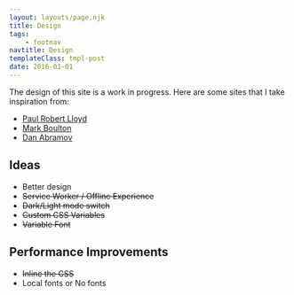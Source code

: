 ```yaml
---
layout: layouts/page.njk
title: Design
tags:
    - footnav
navtitle: Design
templateClass: tmpl-post
date: 2016-01-01
---
```


The design of this site is a work in progress. Here are some sites that I take inspiration from:

-   <a href="https://paulrobertlloyd.com/articles/#recent" target="_blank" rel="nofollow noopener">Paul Robert Lloyd</a>
-   <a href="https://markboulton.co.uk/journal/" target="_blank" rel="nofollow noopener">Mark Boulton</a>
-   <a href="https://overreacted.io/" target="_blank" rel="nofollow noopener">Dan Abramov</a>

## Ideas

-   Better design
-   ~~Service Worker / Offline Experience~~
-   ~~Dark/Light mode switch~~
-   ~~Custom CSS Variables~~
-   ~~Variable Font~~

## Performance Improvements

-   ~~Inline the CSS~~
-   Local fonts or No fonts
